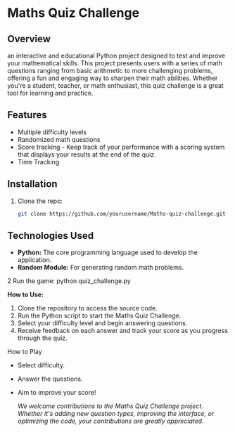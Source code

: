 # Maths Quiz Challenge

## Overview
 an interactive and educational Python project designed to test and improve your mathematical skills. This project presents users with a series of math questions ranging from basic arithmetic to more challenging problems, offering a fun and engaging way to sharpen their math abilities.  Whether you're a student, teacher, or math enthusiast, this quiz challenge is a great tool for learning and practice.
 
## Features
- Multiple difficulty levels
- Randomized math questions
- Score tracking -  Keep track of your performance with a scoring system that displays your results at the end of the quiz.
- Time Tracking

## Installation
1. Clone the repo:
   ```bash
   git clone https://github.com/yourusername/Maths-quiz-challenge.git

## Technologies Used
- **Python:** The core programming language used to develop the application.
- **Random Module:** For generating random math problems.

2 Run the game:
   python quiz_challenge.py

 **How to Use:**
 1. Clone the repository to access the source code.
 2. Run the Python script to start the Maths Quiz Challenge.
 3. Select your difficulty level and begin answering questions.
 4. Receive feedback on each answer and track your score as you progress through the quiz.

How to Play
- Select difficulty.
- Answer the questions.
- Aim to improve your score!




  _We welcome contributions to the Maths Quiz Challenge project. Whether it's adding new question types, improving the interface, or optimizing the code, your contributions are greatly appreciated._


